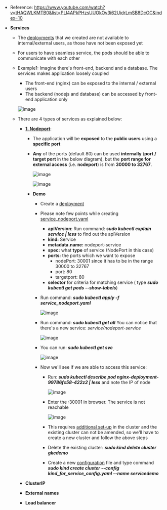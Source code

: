 - Reference: https://www.youtube.com/watch?v=tHAQWLKMTB0&list=PLl4APkPHzsUUOkOv3i62UidrLmSB8DcGC&index=10

- **Services**
  - The [deployments](https://github.com/Ajit1279/GCP_Learning/blob/main/Docker_K8S/K8S/concepts/240908_Deployments_ReplicaSets_ReplicationController.md) that we created are not available to internal/external users, as those have not been exposed yet
  - For users to have seamless service, the pods should be able to communicate with each other
  - Example1: Imagine there's front-end, backend and a database. The services makes application loosely coupled
    - The front-end (nginx) can be exposed to the internal / external users
    - The backend (nodejs and database) can be accessed by front-end application only 

    ![image](https://github.com/user-attachments/assets/7a64ce88-034c-4fb8-ac63-1f111803a4e4)

  - There are 4 types of services as explained below:
    - **[1. Nodeport](https://kubernetes.io/docs/concepts/services-networking/service/)**:
      - The application will be **exposed** to the **public users** using a **specific port**
      - **Any** of the ports (default 80) can be used **internally** (**port / target port** in the below diagram), but the **port range for external access** (i.e. **nodeport**) is from **30000 to 32767**. 
      
        ![image](https://github.com/user-attachments/assets/61878b71-23cf-466a-a559-06a0db00e423)

        ![image](https://github.com/user-attachments/assets/d50943e5-024e-4645-80ba-d15d767e03e9)
 
      - **Demo**
        - Create a [deployment](https://github.com/Ajit1279/GCP_Learning/blob/main/Docker_K8S/K8S/concepts/240908_Deployments_ReplicaSets_ReplicationController.md)

        - Please note few points while creating [service_nodeport.yaml](https://github.com/Ajit1279/GCP_Learning/blob/main/Docker_K8S/K8S/concepts/service_nodeport.yaml)
          - **apiVersion**: Run command: _**sudo kubectl explain service | less**_ to find out the apiVersion
          - **kind:** Service
          - **metadata.name:** nodeport-service
          - **spec:** what **type** of service (NodePort in this case)
          - **ports:** the ports which we want to expose
            - nodePort: 30001 since it has to be in the range 30000 to 32767
            - port: 80
            - targetport: 80
          - **selector** for criteria for matching service ( type _**sudo kubectl get pods --show-labels**_)
         
        - Run command: _**sudo kubectl apply -f service_nodeport.yaml**_
     
          ![image](https://github.com/user-attachments/assets/60106126-6544-4eb6-920a-2c78e1ca8922)

        - Run command: _**sudo kubectl get all**_ You can notice that there's a new service: _service/nodeport-service_
     
          ![image](https://github.com/user-attachments/assets/03a2e12b-2471-448d-b91c-2f706f42e2e1)

        - You can run: _**sudo kubectl get svc**_
     
          ![image](https://github.com/user-attachments/assets/bd0d3da2-afc5-4f91-af6f-8e2f447d35db)

        - Now we'll see if we are able to access this service:
          - Run: _**sudo kubectl describe pod nginx-deployment-99786fc58-422z2 | less**_ and note the IP of node
       
            ![image](https://github.com/user-attachments/assets/727a672e-3190-4379-a3a0-3dc12fb41f72)

          - Enter the <IP>:30001 in browser. The service is not reachable
       
            ![image](https://github.com/user-attachments/assets/1b76d784-0847-4070-bb67-107cd66610a9)

          - This requires [additional set-up](https://kind.sigs.k8s.io/docs/user/quick-start/#mapping-ports-to-the-host-machine) in the cluster and the existing cluster can not be amended, so we'll have to create a new cluster and follow the above steps
            
          - Delete the existing cluster: _**sudo kind delete cluster gkedemo**_

          - Create a new [configuration](https://github.com/Ajit1279/GCP_Learning/blob/main/Docker_K8S/K8S/kind_for_service_config.yaml) file  and type command _**sudo kind create cluster --config kind_for_service_config.yaml --name servicedemo**_  
          

 
    - **ClusterIP**
    - **External names**
    - **Load balancer**
